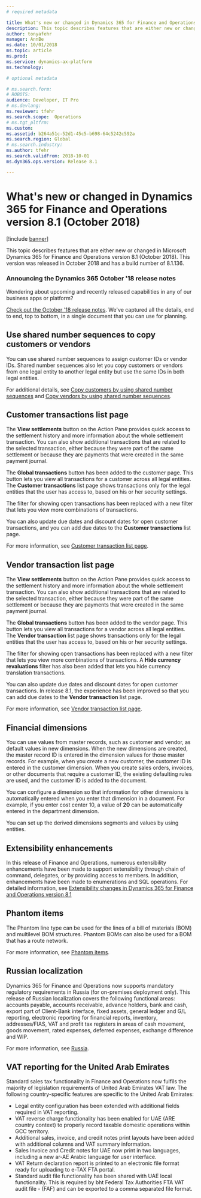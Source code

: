 ```yaml
---
# required metadata

title: What's new or changed in Dynamics 365 for Finance and Operations version 8.1 (October 2018)
description: This topic describes features that are either new or changed in Dynamics 365 for Finance and Operations version 8.1. This version was released in October 2018.
author: tonyafehr
manager: AnnBe
ms.date: 10/01/2018
ms.topic: article
ms.prod: 
ms.service: dynamics-ax-platform
ms.technology: 

# optional metadata

# ms.search.form: 
# ROBOTS: 
audience: Developer, IT Pro
# ms.devlang: 
ms.reviewer: tfehr
ms.search.scope:  Operations
# ms.tgt_pltfrm: 
ms.custom: 
ms.assetid: b264a51c-52d1-45c5-b698-64c5242c592a
ms.search.region: Global
# ms.search.industry: 
ms.author: tfehr
ms.search.validFrom: 2018-10-01 
ms.dyn365.ops.version: Release 8.1

---
```

# What's new or changed in Dynamics 365 for Finance and Operations version 8.1 (October 2018)

[!include [banner](../includes/banner.md)]

This topic describes features that are either new or changed in Microsoft Dynamics 365 for Finance and Operations version 8.1 (October 2018). This version was released in October 2018 and has a build number of 8.1.136.

### Announcing the Dynamics 365 October '18 release notes
Wondering about upcoming and recently released capabilities in any of our business apps or platform? 

[Check out the October '18 release notes](https://go.microsoft.com/fwlink/?linkid=870424). We've captured all the details, end to end, top to bottom, in a single document that you can use for planning. 

## Use shared number sequences to copy customers or vendors
You can use shared number sequences to assign customer IDs or vendor IDs. Shared number sequences also let you copy customers or vendors from one legal entity to another legal entity but use the same IDs in both legal entities.

For additional details, see [Copy customers by using shared number sequences](../../financials/accounts-receivable/copy-customer.md) and [Copy vendors by using shared number sequences](../../financials/accounts-payable/vendor-copy.md).

## Customer transactions list page
The **View settlements** button on the Action Pane provides quick access to the settlement history and more information about the whole settlement transaction. You can also show additional transactions that are related to the selected transaction, either because they were part of the same settlement or because they are payments that were created in the same payment journal.

The **Global transactions** button has been added to the customer page. This button lets you view all transactions for a customer across all legal entities. The **Customer transactions** list page shows transactions only for the legal entities that the user has access to, based on his or her security settings.

The filter for showing open transactions has been replaced with a new filter that lets you view more combinations of transactions. 

You can also update due dates and discount dates for open customer transactions, and you can add due dates to the **Customer transactions** list page. 

For more information, see [Customer transaction list page](../../financials/accounts-receivable/customer-transactions-list-page.md).

## Vendor transaction list page 
The **View settlements** button on the Action Pane provides quick access to the settlement history and more information about the whole settlement transaction. You can also show additional transactions that are related to the selected transaction, either because they were part of the same settlement or because they are payments that were created in the same payment journal.

The **Global transactions** button has been added to the vendor page. This button lets you view all transactions for a vendor across all legal entities. The **Vendor transaction** list page shows transactions only for the legal entities that the user has access to, based on his or her security settings.

The filter for showing open transactions has been replaced with a new filter that lets you view more combinations of transactions. A **Hide currency revaluations** filter has also been added that lets you hide currency translation transactions. 

You can also update due dates and discount dates for open customer transactions. In release 8.1, the experience has been improved so that you can add due dates to the **Vendor transaction** list page. 

For more information, see [Vendor transaction list page](../../financials/accounts-payable/vendor-transaction-list-page.md).

## Financial dimensions
You can use values from master records, such as customer and vendor, as default values in new dimensions. When the new dimensions are created, the master record ID is entered in the dimension values for those master records. For example, when you create a new customer, the customer ID is entered in the customer dimension. When you create sales orders, invoices, or other documents that require a customer ID, the existing defaulting rules are used, and the customer ID is added to the document.

You can configure a dimension so that information for other dimensions is automatically entered when you enter that dimension in a document. For example, if you enter cost center 10, a value of **20** can be automatically entered in the department dimension.

You can set up the derived dimensions segments and values by using entities.

## Extensibility enhancements
In this release of Finance and Operations, numerous extensibility enhancements have been made to support extensibility through chain of command, delegates, or by providing access to members. In addition, enhancements have been made to enumerations and SQL operations. For detailed information, see [Extensibility changes in Dynamics 365 for Finance and Operations version 8.1](../../dev-itpro/extensibility/extensibility-changes-81.md) 

## Phantom items
The Phantom line type can be used for the lines of a bill of materials (BOM) and multilevel BOM structures. Phantom BOMs can also be used for a BOM that has a route network. 

For more information, see [Phantom items]( ../../supply-chain/production-control/phantom-items.md).

## Russian localization
Dynamics 365 for Finance and Operations now supports mandatory regulatory requirements in Russia (for on-premises deployment only). This release of Russian localization covers the following functional areas: accounts payable, accounts receivable, advance holders, bank and cash, export part of Client-Bank interface, fixed assets, general ledger and G/L reporting, electronic reporting for financial reports, inventory, addresses/FIAS, VAT and profit tax registers in areas of cash movement, goods movement, rated expenses, deferred expenses, exchange difference and WIP. 

For more information, see [Russia](../../financials/localizations/russia.md).

## VAT reporting for the United Arab Emirates	
Standard sales tax functionality in Finance and Operations now fulfils the majority of legislation requirements of United Arab Emirates VAT law. The following country-specific features are specific to the United Arab Emirates:

  - Legal entity configuration has been extended with additional fields required in VAT reporting.
  - VAT reverse charge functionality has been enabled for UAE (ARE country context) to properly record taxable domestic operations within GCC territory.
  - Additional sales, invoice, and credit notes print layouts have been added with additional columns and VAT summary information.
  - Sales Invoice and Credit notes for UAE now print in two languages, including a new ar-AE Arabic language for user interface.
  - VAT Return declaration report is printed to an electronic file format ready for uploading to e-TAX FTA portal.
  - Standard audit file functionality has been shared with UAE local functionality. This is required by bht Federal Tax Authorities FTA VAT audit file - (FAF) and can be exported to a comma separated file format.

